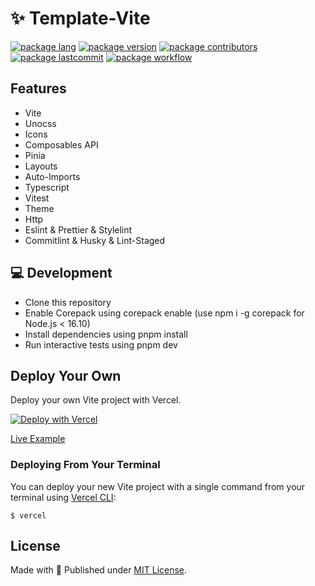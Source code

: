 # ✨ Template-Vite

[![package lang][lang]][lang]
[![package version][version]][version]
[![package contributors][contributors]][contributors]
[![package lastcommit][lastcommit]][lastcommit]
[![package workflow][workflow]][workflow]

## Features

- Vite
- Unocss
- Icons
- Composables API
- Pinia
- Layouts
- Auto-Imports
- Typescript
- Vitest
- Theme
- Http
- Eslint & Prettier & Stylelint
- Commitlint & Husky & Lint-Staged

## 💻 Development

- Clone this repository
- Enable Corepack using corepack enable (use npm i -g corepack for Node.js < 16.10)
- Install dependencies using pnpm install
- Run interactive tests using pnpm dev

## Deploy Your Own

Deploy your own Vite project with Vercel.

[![Deploy with Vercel](https://vercel.com/button)](https://vercel.com/new/clone?repository-url=https://github.com/vercel/vercel/tree/main/examples/vite&template=vite)

[Live Example](https://template-vite-three.vercel.app/)

### Deploying From Your Terminal

You can deploy your new Vite project with a single command from your terminal using [Vercel CLI](https://vercel.com/download):

```shell
$ vercel
```

## License

Made with 💛
Published under [MIT License](./LICENSE).

<!-- Badges -->

[lang]: https://img.shields.io/github/languages/top/szmxx/template-vite
[version]: https://img.shields.io/github/package-json/v/szmxx/template-vite
[contributors]: https://img.shields.io/github/contributors/szmxx/template-vite
[lastcommit]: https://img.shields.io/github/last-commit/szmxx/template-vite/main
[workflow]: https://img.shields.io/github/actions/workflow/status/szmxx/template-vite/ci.yml
